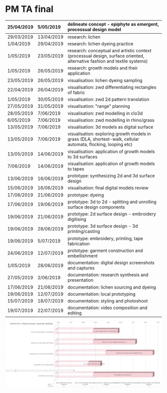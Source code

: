 # PM TA final



| 25/04/2019 | 5/05/2019 | delineate concept - epiphyte as emergent, processual design model |
| :--- | :--- | :--- |
| 29/03/2019 | 13/04/2019 | research: lichen |
| 1/04/2019 | 29/04/2019 | research: lichen dyeing practice |
| 1/05/2019 | 23/05/2019 | research: conceptual and artistic context \(processual design, surface oriented, alternative fashion and textile systems\) |
| 1/05/2019 | 26/05/2019 | research: growth models and their application |
| 23/05/2019 | 26/05/2019 | visualisation: lichen dyeing sampling |
| 22/04/2019 | 26/04/2019 | visualisation: zwd differentiating rectangles of fabric |
| 1/05/2019 | 30/05/2019 | visualisation: zwd 2d pattern translation |
| 27/05/2019 | 31/05/2019 | visualisation: "range" planning |
| 28/05/2019 | 7/06/2019 | visualisation: zwd modelling in clo3d |
| 6/05/2019 | 7/06/2019 | visualisation: zwd modelling in rhino/grass |
| 13/05/2019 | 7/06/2019 | visualisation: 3d models as digital surface |
| 13/05/2019 | 7/06/2019 | visualisation: exploring growth models in grass \(DLA, shortest-walk, cellular automata, flocking, looping etc\) |
| 13/05/2019 | 14/06/2019 | visualisation: application of growth models to 3d surfaces |
| 7/06/2019 | 14/06/2019 | visualisation: application of growth models to tapes |
| 13/06/2019 | 16/06/2019 | prototype: synthesizing 2d and 3d surface design |
| 15/06/2019 | 16/06/2019 | visualisation: final digital models review  |
| 17/06/2019 | 21/06/2019 | prototype: dyeing |
| 17/06/2019 | 19/06/2019 | prototype: 3d to 2d - splitting and unrolling surface design components |
| 19/06/2019 | 21/06/2019 | prototype: 2d surface design - embroidery digitising |
| 19/06/2019 | 28/06/2019 | prototype: 3d surface design - 3d printing/casting |
| 19/06/2019 | 5/07/2019 | prototype: embroidery, printing, tape fabrication |
| 24/06/2019 | 12/07/2019 | prototype: garment construction and embellishment |
| 1/05/2019 | 28/06/2019 | documentation: digital design screenshots and captures |
| 27/05/2019 | 2/06/2019 | documentation: research synthesis and presentation |
| 17/06/2019 | 21/06/2019 | documentation: lichen sourcing and dyeing |
| 19/06/2019 | 12/07/2019 | documentation: local prototyping |
| 15/07/2019 | 18/07/2019 | documentation: styling and photoshoot |
| 19/07/2019 | 22/07/2019 | documentation: video composition and editing |

![](.gitbook/assets/annotation-2019-05-22-022841.png)



